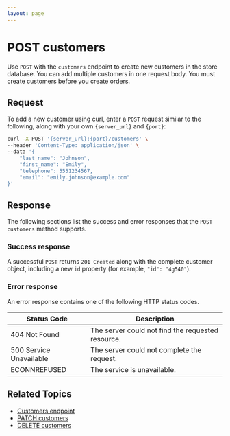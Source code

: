 ```yaml
---
layout: page
---
```

# POST customers

Use `POST` with the `customers` endpoint to create new customers in the store database. You can add multiple customers in one request body. You must create customers before you create orders.

## Request

To add a new customer using curl, enter a `POST` request similar to the following, along with your own `{server_url}` and `{port}`:

```bash
curl -X POST '{server_url}:{port}/customers' \
--header 'Content-Type: application/json' \
--data '{
    "last_name": "Johnson",
    "first_name": "Emily",
    "telephone": 5551234567,
    "email": "emily.johnson@example.com"
}'
```

## Response

The following sections list the success and error responses that the `POST customers` method supports.

### Success response

A successful `POST` returns `201 Created` along with the complete customer object, including a new `id` property (for example, `"id": "4g540"`).

### Error response

An error response contains one of the following HTTP status codes.

| Status Code             | Description                                       |
|-------------------------|---------------------------------------------------|
| 404 Not Found           | The server could not find the requested resource. |
| 500 Service Unavailable | The server could not complete the request.        |
| ECONNREFUSED            | The service is unavailable.                      |

## Related Topics

* [Customers endpoint](customers.md)
* [PATCH customers](patch-customers.md)
* [DELETE customers](delete-customers.md)
